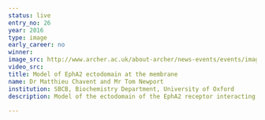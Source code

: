 ```yaml
---
status: live
entry_no: 26
year: 2016
type: image 
early_career: no 
winner: 
image_src: http://www.archer.ac.uk/about-archer/news-events/events/image-comp/gallery-2016/26_Entry_800.jpg
video_src: 
title: Model of EphA2 ectodomain at the membrane
name: Dr Matthieu Chavent and Mr Tom Newport
institution: SBCB, Biochemistry Department, University of Oxford
description: Model of the ectodomain of the EphA2 receptor interacting with a lipid bilayer (here represented by triangles or cubes). Multi-scale simulations based on this model reveal the flexibility of the ectodomain. The image illustrates the simulated dynamics of the ectodomain (shown as glowing lines) as well as different conformations that highlight the possible movement of this receptor relative to the membrane surface. 
  
---
```


